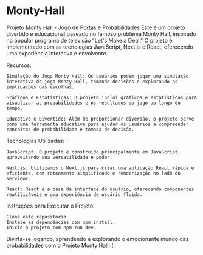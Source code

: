 
# Monty-Hall
Projeto Monty Hall - Jogo de Portas e Probabilidades  Este é um projeto divertido e educacional baseado no famoso problema Monty Hall, inspirado no popular programa de televisão "Let's Make a Deal." O projeto é implementado com as tecnologias JavaScript, Next.js e React, oferecendo uma experiência interativa e envolvente.

Recursos:

    Simulação do Jogo Monty Hall: Os usuários podem jogar uma simulação interativa do jogo Monty Hall, tomando decisões e explorando as implicações das escolhas.

    Gráficos e Estatísticas: O projeto inclui gráficos e estatísticas para visualizar as probabilidades e os resultados do jogo ao longo do tempo.

    Educativo e Divertido: Além de proporcionar diversão, o projeto serve como uma ferramenta educativa para ajudar os usuários a compreender conceitos de probabilidade e tomada de decisão.

Tecnologias Utilizadas:

    JavaScript: O projeto é construído principalmente em JavaScript, aproveitando sua versatilidade e poder.

    Next.js: Utilizamos o Next.js para criar uma aplicação React rápida e eficiente, com roteamento simplificado e renderização no lado do servidor.

    React: React é a base da interface do usuário, oferecendo componentes reutilizáveis e uma experiência de usuário fluida.

Instruções para Executar o Projeto:

    Clone este repositório.
    Instale as dependências com npm install.
    Inicie o projeto com npm run dev.

Divirta-se jogando, aprendendo e explorando o emocionante mundo das probabilidades com o Projeto Monty Hall! (:

